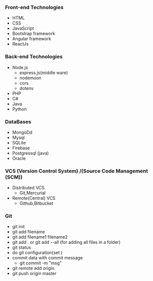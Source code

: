 ### Front-end Technologies

- HTML
- CSS
- JavaScript
- Bootstrap framework
- Angular framework
- ReactJs

### Back-end Technologies

- Node.js
	- express.js(middle ware)
	- nodemoon
	- cors
	- dotenv
- PHP
- C#
- Java
- Python 

### DataBases

- MongoDd
- Mysql
- SQLite
- Firebase
- Postgressql (java)
- Oracle

### VCS (Version Control System) /(Source Code Management (SCM))

- Distributed VCS
	- Git,Mercurial
- Remote(Central) VCS
	- Github,Bitbucket

### Git
- git init
- git add filename
- git add filename1 filename2 
- git add . or git add --all   (for adding all files in a folder)
- git status
- do git configuration(set )
- commit data with commit message
	- git commit -m "msg" 
- git remote add origin <link>
- git push origin master

